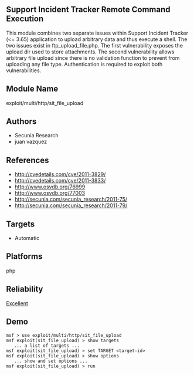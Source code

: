 ## Support Incident Tracker Remote Command Execution

This module combines two separate issues within Support 
Incident Tracker (<= 3.65) application to upload arbitrary 
data and thus execute a shell. The two issues exist in 
ftp_upload_file.php. The first vulnerability exposes the 
upload dir used to store attachments. The second 
vulnerability allows arbitrary file upload since there is no 
validation function to prevent from uploading any file type. 
Authentication is required to exploit both vulnerabilities.


## Module Name
exploit/multi/http/sit_file_upload

## Authors
* Secunia Research
* juan vazquez


## References
* http://cvedetails.com/cve/2011-3829/
* http://cvedetails.com/cve/2011-3833/
* http://www.osvdb.org/76999
* http://www.osvdb.org/77003
* http://secunia.com/secunia_research/2011-75/
* http://secunia.com/secunia_research/2011-79/



## Targets
* Automatic


## Platforms
php

## Reliability
[Excellent](https://github.com/rapid7/metasploit-framework/wiki/Exploit-Ranking)

## Demo

```
msf > use exploit/multi/http/sit_file_upload
msf exploit(sit_file_upload) > show targets
   ... a list of targets ...
msf exploit(sit_file_upload) > set TARGET <target-id>
msf exploit(sit_file_upload) > show options
   ... show and set options ...
msf exploit(sit_file_upload) > run
```
    
    